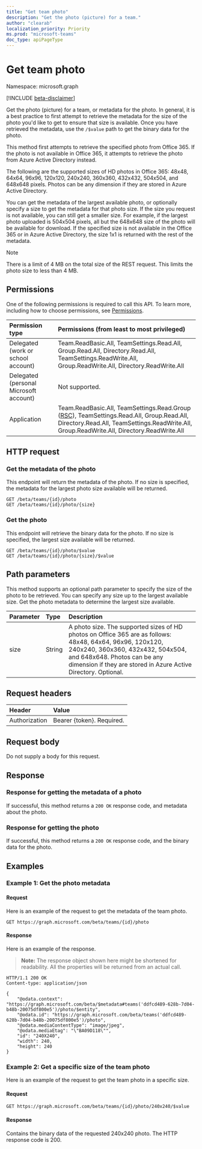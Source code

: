 ```yaml
---
title: "Get team photo"
description: "Get the photo (picture) for a team."
author: "clearab"
localization_priority: Priority
ms.prod: "microsoft-teams"
doc_type: apiPageType
---
```


# Get team photo

Namespace: microsoft.graph

[!INCLUDE [beta-disclaimer](../../includes/beta-disclaimer.md)]

Get the photo (picture) for a team, or metadata for the photo. In general, it is a best practice to first attempt to retrieve the metadata for the size of the photo you'd like to get to ensure that size is available. Once you have retrieved the metadata, use the `/$value` path to get the binary data for the photo.

This method first attempts to retrieve the specified photo from Office 365. If the photo is not available in Office 365, it attempts to retrieve the photo from Azure Active Directory instead.

The following are the supported sizes of HD photos in Office 365: 48x48, 64x64, 96x96, 120x120, 240x240, 360x360, 432x432, 504x504, and 648x648 pixels. Photos can be any dimension if they are stored in Azure Active Directory.

You can get the metadata of the largest available photo, or optionally specify a size to get the metadata for that photo size. If the size you request is not available, you can still get a smaller size. For example, if the largest photo uploaded is 504x504 pixels, all but the 648x648 size of the photo will be available for download. If the specified size is not available in the Office 365 or in Azure Active Directory, the size 1x1 is returned with the rest of the metadata.

> [!Note]
> There is a limit of 4 MB on the total size of the REST request. This limits the photo size to less than 4 MB.

## Permissions

One of the following permissions is required to call this API. To learn more, including how to choose permissions, see [Permissions](/graph/permissions-reference).

|Permission type      | Permissions (from least to most privileged)              |
|:--------------------|:---------------------------------------------------------|
|Delegated (work or school account) | Team.ReadBasic.All, TeamSettings.Read.All, Group.Read.All, Directory.Read.All, TeamSettings.ReadWrite.All, Group.ReadWrite.All, Directory.ReadWrite.All |
|Delegated (personal Microsoft account) | Not supported.    |
|Application | Team.ReadBasic.All, TeamSettings.Read.Group ([RSC](aka.ms/teams-rsc)), TeamSettings.Read.All, Group.Read.All, Directory.Read.All, TeamSettings.ReadWrite.All, Group.ReadWrite.All, Directory.ReadWrite.All |

## HTTP request

### Get the metadata of the photo

This endpoint will return the metadata of the photo. If no size is specified, the metadata for the largest photo size available will be returned.

<!-- {
  "blockType": "ignored"
}-->

```http
GET /beta/teams/{id}/photo
GET /beta/teams/{id}/photo/{size}
```

### Get the photo

This endpoint will retrieve the binary data for the photo. If no size is specified, the largest size available will be returned.

<!-- {
  "blockType": "ignored"
}-->

```http
GET /beta/teams/{id}/photo/$value
GET /beta/teams/{id}/photo/{size}/$value
```

## Path parameters

This method supports an optional path parameter to specify the size of the photo to be retrieved. You can specify any size up to the largest available size. Get the photo metadata to determine the largest size available.

|**Parameter**|**Type**|**Description**|
|:-----|:-----|:-----|
|size  |String  | A photo size. The supported sizes of HD photos on Office 365 are as follows: 48x48, 64x64, 96x96, 120x120, 240x240, 360x360, 432x432, 504x504, and 648x648. Photos can be any dimension if they are stored in Azure Active Directory. Optional.|

## Request headers

| Header        | Value           |
|:--------------|:--------------  |
| Authorization | Bearer {token}. Required.  |

## Request body

Do not supply a body for this request.

## Response

### Response for getting the metadata of a photo

If successful, this method returns a `200 OK` response code, and metadata about the photo.

### Response for getting the photo

If successful, this method returns a `200 OK` response code, and the binary data for the photo.

## Examples

### Example 1: Get the photo metadata

#### Request

Here is an example of the request to get the metadata of the team photo.

<!-- {
  "blockType": "ignored",
  "name": "get_team_photo_metadata"
}-->
```http
GET https://graph.microsoft.com/beta/teams/{id}/photo
```

#### Response

Here is an example of the response.

> **Note:** The response object shown here might be shortened for readability. All the properties will be returned from an actual call.

<!-- {
  "blockType": "response",
  "truncated": true,
  "@odata.type": "microsoft.graph.none"
} -->

```http
HTTP/1.1 200 OK
Content-type: application/json

{
    "@odata.context": "https://graph.microsoft.com/beta/$metadata#teams('ddfcd489-628b-7d04-b48b-20075df800e5')/photo/$entity",
    "@odata.id": "https://graph.microsoft.com/beta/teams('ddfcd489-628b-7d04-b48b-20075df800e5')/photo",
    "@odata.mediaContentType": "image/jpeg",
    "@odata.mediaEtag": "\"BA09D118\"",
    "id": "240X240",
    "width": 240,
    "height": 240
}
```

### Example 2: Get a specific size of the team photo

Here is an example of the request to get the team photo in a specific size.

#### Request

<!-- {
  "blockType": "ignored",
  "name": "get_team_photo"
}-->
```http
GET https://graph.microsoft.com/beta/teams/{id}/photo/240x240/$value
```

#### Response

Contains the binary data of the requested 240x240 photo. The HTTP response code is 200.

<!-- uuid: 8fcb5dbc-d5aa-4681-8e31-b001d5168d79
2015-10-25 14:57:30 UTC -->
<!--
{
  "type": "#page.annotation",
  "description": "Get team photo",
  "keywords": "",
  "section": "documentation",
  "tocPath": "",
  "suppressions": [
  ]
}
-->
